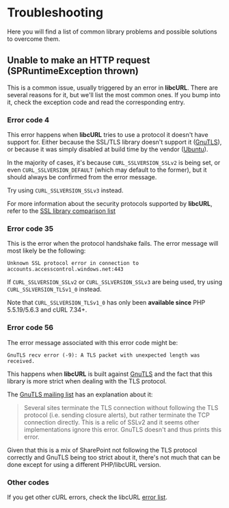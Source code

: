 # Troubleshooting
Here you will find a list of common library problems and possible solutions to overcome them.

## Unable to make an HTTP request (SPRuntimeException thrown)
This is a common issue, usually triggered by an error in **libcURL**. There are several reasons for it, but we'll list the most common ones. If you bump into it, check the exception code and read the corresponding entry.

### Error code 4
This error happens when **libcURL** tries to use a protocol it doesn't have support for. Either because the SSL/TLS library doesn't support it ([GnuTLS](http://www.gnutls.org/manual/gnutls.html#On-SSL-2-and-older-protocols)), or because it was simply disabled at build time by the vendor ([Ubuntu](http://serverfault.com/questions/456334/problems-with-disabled-ssl-version-2-in-ubuntu-server-can-i-also-disable-ssl-ve)).

In the majority of cases, it's because `CURL_SSLVERSION_SSLv2` is being set, or even `CURL_SSLVERSION_DEFAULT` (which may default to the former), but it should always be confirmed from the error message.

Try using `CURL_SSLVERSION_SSLv3` instead.

For more information about the security protocols supported by **libcURL**, refer to the [SSL library comparison list](http://curl.haxx.se/docs/ssl-compared.html)


### Error code 35
This is the error when the protocol handshake fails. The error message will most likely be the following:

```
Unknown SSL protocol error in connection to accounts.accesscontrol.windows.net:443
```

If `CURL_SSLVERSION_SSLv2` or `CURL_SSLVERSION_SSLv3` are being used, try using `CURL_SSLVERSION_TLSv1_0` instead.


Note that `CURL_SSLVERSION_TLSv1_0` has only been **available since** PHP 5.5.19/5.6.3 and cURL 7.34+.


### Error code 56
The error message associated with this error code might be:
```
GnuTLS recv error (-9): A TLS packet with unexpected length was received.
```

This happens when **libcURL** is built against [GnuTLS](http://www.gnutls.org/) and the fact that this library is more strict when dealing with the TLS protocol.

The [GnuTLS mailing list](http://lists.gnu.org/archive/html/gnutls-devel/2011-02/msg00002.html) has an explanation about it:
> Several sites terminate the TLS connection without following the TLS protocol (i.e. sending closure alerts), but rather terminate the TCP connection directly. This is a relic of SSLv2 and it seems other implementations ignore this error. GnuTLS doesn't and thus prints this error.

Given that this is a mix of SharePoint not following the TLS protocol correctly and GnuTLS being too strict about it, there's not much that can be done except for using a different PHP/libcURL version.

### Other codes
If you get other cURL errors, check the libcURL [error list](http://curl.haxx.se/libcurl/c/libcurl-errors.html).
